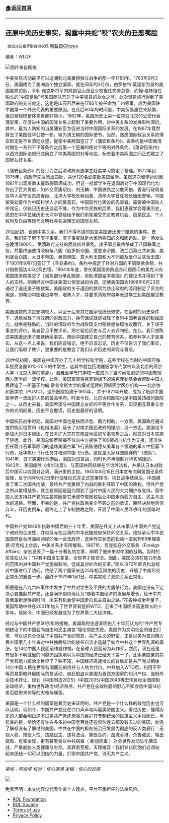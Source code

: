 ###  [:house:返回首頁](https://github.com/ourhimalayas/txt)
---


## 还原中美历史事实，揭露中共蛇“咬”农夫的丑恶嘴脸
` 西班牙巴塞罗那喜悦农场` [轉載自GNews](https://gnews.org/zh-hans/2107943/)

编者：WLQF

![](https://assets.gnews.org/wp-content/uploads/2022/03/D33636D3-EE49-4B9D-9240-7C640DBBB07C.jpg)图片来自网络

中美贸易活动最早可以追溯到北美赢得独立战争的那一年1783年。1783年9月3日，美国成为了美洲首个独立国家。就在同年的3月份，由罗伯特·莫里斯为首的美国富商资助，亨利·诺克斯将军的前副官山茂召少校担任商务总管，约翰·格林担任船长的“中国皇后”号美国商队开启了中美贸易的处女之旅。此次贸易旅行得到了美国政府的充分肯定，这也是山茂召后来在1786年被任命为广州领事，成为美国驻中国第一个外交代表的重要原因。在此后60年的时间里，中美贸易虽往来频繁，但贸易规模整体来看都非常小。1862年，美国历史上第一位常驻北京的公使代表蒲安臣，在促进中国的国际关系上起到了重要作用，对中美关系的发展影响深远。其中，最为人熟知的当属蒲安臣为促进当时中国国际关系的发展，在1867年竟然辞去了美国驻华公使一职，转为清王朝的国际使节。当然，熟悉国际政治关系的蒲安臣定是不负清廷众望，促使中美两国签订了《蒲安臣条约》。该条约是中国晚清时期在一系列不平等条约之后第一个签署的相对平等的对外条约。《蒲安臣条约》以西方国际法的形式确立了中美两国的对等地位，标志着中美两国之间正式建立了国际友好关系。

《蒲安臣条约》的签订为之后清政府派遣学生赴美学习奠定了基础。1872年到1875年，清政府先后派出四批，共计120名幼童赴美国留学。虽然这次留学运动因1881年出现变数未能取得圆满成功，但这一批留学生在返国后对于中国现代化均作出了巨大贡献，如外交官唐绍仪、刘玉麟、中国铁路之父詹天佑、香港行政局首任华人官守议员周寿臣、北洋大学校长蔡绍基、清华大学首任校长唐国安等。中国留美幼童作为中国科学人才的奠基石，中国现代化建设的先驱者，需要被中国后人所铭记，仅铭记历史还远远不够，作为中华民族的后辈，我们更要学会尊重历史，感恩在中华民族历史长河中曾经给予我们前辈接受先进教育机会、启蒙民主、个人权利及自由等现代文明社会先进理念的国际友邦。

20世纪初，谈到中美关系，我们不得不提的就是美国退还庚子赔款的事件。首先，我们先了解下庚子事变。庚子事变就是大家所熟知的义和团运动，是一场发生在晚清1900年、受清政府支持的武装排外暴乱。庚子事变最终酿成了八国联军之役，并最终迫使清政府与八国（俄罗斯帝国、德意志帝国、法兰西第三共和国、美利坚合众国、大日本帝国、奥匈帝国、意大利王国和大不列颠及爱尔兰联合王国）于1901年9月7日签订了《辛丑条约》。条约中规定了针对八国的不同赔款金额，共计赔款高达4.5亿两白银。1904年年底，曾任美国国务院远东问题顾问的柔克义向美国国务院提交了《减免部分拳乱赔款，资助清国留学美国》的建议书并得到了多人的支持。期间经过中国驻美国公使梁诚的协调，促使美国国会1908年6月23日通过了退还庚子赔款案。美国政府关于退回的款项为防止政府的滥用制定了资金的用途，即帮助中国建设学府，培养人才，并要求清政府每年派遣学生到美国接受教育。

美国退款的决定影响较大，以至于后来其它国家也纷纷效仿。在当时的历史条件下，退款减轻了清政府的财政压力，换句话说就是减轻了当时中国老百姓的税赋压力。战争是残酷的，当时的清政府作为战败国支付赔款是依照协议而行。关于庚子事变的评价，笔者暂且不做评论，把它留给历史与后人去评判吧。在此，我只想陈述美国退还庚子赔款确系事实，帮助中国建立自己的教育体系，培养科学人才是事实。从这一点上来说，我们应该铭记，绝不应该忘记。历史不仅告诉了我们事实，让我们吸取了教训，更重要的是教会了我们认识历史的真假与善恶。

20世纪初期，美国在中国开办了几十所学校和学院，这些学校在当时的中国可每年接受全国10%-20%的中学生，这其中就包括湘雅医学专门学校以及北京的燕京大学（北京大学的前身），湘雅医学专门学校一度成为了当时闻名遐迩的中国教授西方医学的一流学校。此外，美国富商洛克菲勒旗下的洛克菲勒基金会帮助中国人民建造了一所基于约翰·霍普金斯大学的模式组建的顶级医学医疗机构——北京协和医学院（PUMC）。这所医院始建于1915年， 并于1921年开放，成为了培训中国医学界一流医护人员的最高学府。时至今日，北京协和医院也是中国最顶级的医院之一。从历史来看，美国希望与中国建立友好的平等合作关系，实现相互尊重与合作的光明前景。历史不会撒谎，历史是最好的证明。

中国抗日战争时期，美国对中国也是扶困济危、鼎力相助。一方面，美国政府通过提供购买信贷和《租借法案》延长了对南京国民政府的援助；另一方面，美国也不断加大对日本施压，在日本扩大其在东南亚地区的军事攻势之后，彻底对日本实施了禁运。此外，美国总统罗斯福不仅向中方提供了100架战斗机作为支援，还准许担任蒋介石军事顾问的退休美国空军飞行员陈纳德从美军各个级别的军人中招募飞行员，赴华执行飞行任务并培训中国飞行员。这就是大家耳熟能详的“飞虎队”。 1941年，日军突袭珍珠港后，美国对日宣战，同时也不再限制对华实施援助。1943年，美国废除《排华法案》、与英国共同结束在华治外法权，并承认日本战败后中国可以收回对台湾、满洲里的主权。1945年8月15日日本宣布向同盟国无条件投降，且于同年9月2日举行投降仪式并正式签署降书。抗日战争结束后，中国爆发了第二次国共内战，最终共产党赢得了内战的胜利夺取了中国的政权。但共产党之所以赢得战争，其主要原因是因为得到了当时中国人民的大力拥护与支持，而中国人民支持共产党的主要原因是它承诺夺取政权后让中国走向西方自由、民主与法治的道路。然而，不幸的是，共产党执政后完全不顾之前的承诺，毅然决然地背信弃义，开历史倒车，最终走上了专制独裁之路，开启了中国人民70多年的黑暗时代。

中国共产党1949年执政中国后的三十年里，美国在外交上从未承认中国共产党这个政府的合法性，并继续与在台湾的中华民国政府保持外交关系，维持承认中华民国政府是台湾海峡两岸的唯一合法政府，这种外交状态的松动一直到1969年理查德·尼克松上台后，中美关系才有所缓和。1967年，尼克松在外交事务（Foreign Affairs）杂志发表了一篇十分著名的文章，阐明了他未来对中国的战略。当时的尼克松认为：“只有中国发生变革，全世界才能安全。因此，美国必须在能力所及的范围内对中国共产党施加影响，促成其对社会的变革。”所以1972年尼克松总统对中国进行了访问，终结了两个国家长达25年相互隔绝的历史，开启了中美邦交正常化的重要一步。最终于1979年1月1日，中美实现了双边关系正常化。

即便是在八九六四事件中发生了中共对学生及平民的大屠杀行为，美国也没有下定决心要推翻共产党，还是满怀期待地认为“随着中国经济的发展与增长，给予中共自我革新足够的时间，未来有机会使中国走向民主自由之路。”在各种权衡考量下，美国帮助中共在2001年加入了世界贸易组织WTO，迎来了中国经济高速增长的十多年。现如今，中国已经发展成为了世界第二大经济体。

经过与中国共产党50余年的接触，美国政府也逐渐明白几十年前认为的“共产党专制统治下的中国会向自由和民主演变”理论彻底失败。美国作为文明社会的自由灯塔，可以说完全低估了中国共产党的邪恶，共产主义的野蛮。正是以美为首的西方民主国家几十年来对中共独裁统治的放任自流才造就了如今中共这个世界乱源的嚣张，在14亿中国人民面前作威作福，在全球人民面前为非作歹。然而，现在还是有很多不明就里的同胞仍固执地以为中国的经济已经天下第一了，比爹亲娘亲的共产党有能力统治全世界了？殊不知，中国经济高速增长的背后却是共产党以牺牲14亿中国人民在世界各国面前的信任与人格为代价。中共加入WTO后，利用不平等贸易策略开展国际贸易活动、疯狂偷盗以美国为首西方国家的知识产权、强制外企技术转让、规划《中国制造2025》/中国2035/中国2049等宏伟目标企图控制全球经济，重构世界政治/经济秩序。共产党在全球称霸的野心不知会给中国14亿老百姓带来何等的灾难与痛苦。

美国是一个什么样的国家是靠历史来证明的，共产党是一个什么样的政党历史也可以证明。现如今，中国共产党还在口口声声地叫嚣美帝国主义。看过历史，懂得历史的人都会明白这不过是共产党还想竭力维护其专制统治的民族主义手段而已。可悲哀的是，恰恰还有许许多多的中国老百姓还在恨你连去都没有去过的美国，你连了解都没有了解过的美国。中共在中国的极权统治已发展为彻底的反人类暴行：无视人权、摧毁人性、践踏民主、违背法治、撕毁合约、血洗香港、杀害藏民、输出腐败、危害全球，更有甚者竟以中共病毒（ 新冠病毒 ）对全世界发动生化袭击战，严重威胁人类健康与生存。其罪恶至极，天理难容！我们14亿同胞们必须站起来团结一切可以团结的力量，打倒中国共产党，消灭共产主义。

* * *

*审核：阿伯塔*
*校对：信心满满*
*发稿：信心的选择*

![](https://assets.gnews.org/wp-content/uploads/2022/03/西喜-2.jpeg)

 

免责声明：本文内容仅代表作者个人观点，平台不承担任何法律风险。

- [ROL Foundation](https://rolfoundation.org/)
- [ROL Society](https://rolsociety.org/)
- [Terms of use](https://gnews.org/terms-of-use-3/)
- [Privacy Policy](https://gnews.org/privacy-policy/)
